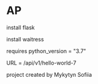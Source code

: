 # AP

install flask

install waitress

requires python_version = "3.7"

URL = /api/v1/hello-world-7

project created by Mykytyn Sofiia

